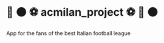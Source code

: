 # :red_circle: :black_circle: :soccer: acmilan_project :soccer: :red_circle: :black_circle:

App for the fans of  the best Italian football league
